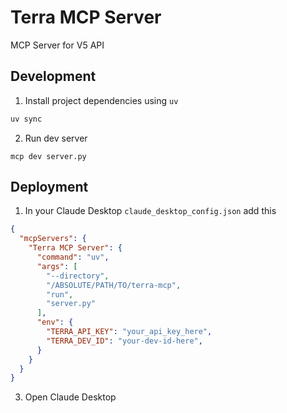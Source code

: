 # Terra MCP Server
MCP Server for V5 API

## Development

1. Install project dependencies using `uv`
```sh
uv sync
```

2. Run dev server
```
mcp dev server.py
```

## Deployment

1. In your Claude Desktop `claude_desktop_config.json` add this
```json
{
  "mcpServers": {
    "Terra MCP Server": {
      "command": "uv",
      "args": [
        "--directory",
        "/ABSOLUTE/PATH/TO/terra-mcp",
        "run",
        "server.py"
      ],
      "env": {
        "TERRA_API_KEY": "your_api_key_here",
        "TERRA_DEV_ID": "your-dev-id-here",
      }
    }
  }
}
```

3. Open Claude Desktop